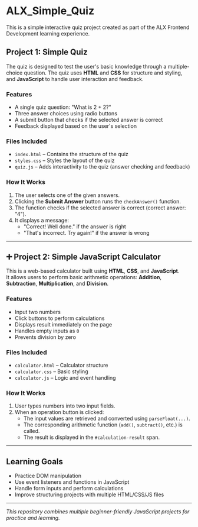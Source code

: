 # ALX_Simple_Quiz

This is a simple interactive quiz project created as part of the ALX Frontend Development learning experience.

##  Project 1: Simple Quiz

The quiz is designed to test the user's basic knowledge through a multiple-choice question. The quiz uses **HTML** and **CSS** for structure and styling, and **JavaScript** to handle user interaction and feedback.

### Features

- A single quiz question: "What is 2 + 2?"
- Three answer choices using radio buttons
- A submit button that checks if the selected answer is correct
- Feedback displayed based on the user's selection

### Files Included

- `index.html` – Contains the structure of the quiz
- `styles.css` – Styles the layout of the quiz
- `quiz.js` – Adds interactivity to the quiz (answer checking and feedback)

### How It Works

1. The user selects one of the given answers.
2. Clicking the **Submit Answer** button runs the `checkAnswer()` function.
3. The function checks if the selected answer is correct (correct answer: "4").
4. It displays a message:
   - "Correct! Well done." if the answer is right
   - "That's incorrect. Try again!" if the answer is wrong

---

## ➕ Project 2: Simple JavaScript Calculator

This is a web-based calculator built using **HTML**, **CSS**, and **JavaScript**.  
It allows users to perform basic arithmetic operations: **Addition**, **Subtraction**, **Multiplication**, and **Division**.

### Features

- Input two numbers
- Click buttons to perform calculations
- Displays result immediately on the page
- Handles empty inputs as `0`
- Prevents division by zero

### Files Included

- `calculator.html` – Calculator structure
- `calculator.css` – Basic styling
- `calculator.js` – Logic and event handling

### How It Works

1. User types numbers into two input fields.
2. When an operation button is clicked:
   - The input values are retrieved and converted using `parseFloat(...)`.
   - The corresponding arithmetic function (`add()`, `subtract()`, etc.) is called.
   - The result is displayed in the `#calculation-result` span.

---

##  Learning Goals

- Practice DOM manipulation
- Use event listeners and functions in JavaScript
- Handle form inputs and perform calculations
- Improve structuring projects with multiple HTML/CSS/JS files

---

*This repository combines multiple beginner-friendly JavaScript projects for practice and learning.*
